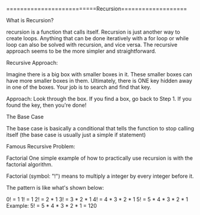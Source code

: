==========================Recursion===================

What is Recursion?

recursion is a function that calls itself. Recursion is just another way to create loops.
Anything that can be done iteratively with a for loop or while loop can also be solved with recursion, and vice versa.
The recursive approach seems to be the more simpler and straightforward.


Recursive Approach:

Imagine there is a big box with smaller boxes in it. These smaller boxes can have more smaller boxes in them. Ultimately, there is ONE key hidden away in one of the boxes. Your job is to search and find that key.

Approach:
Look through the box.
If you find a box, go back to Step 1.
If you found the key, then you're done!

The Base Case

 The base case is basically a conditional that tells the function to stop calling itself (the base case is usually just a simple if statement)

 Famous Recursive Problem: 
 
 Factorial
One simple example of how to practically use recursion is with the factorial algorithm.

Factorial (symbol: "!") means to multiply a integer by every integer before it.

The pattern is like what's shown below:

0! = 1
1! = 1
2! = 2 * 1
3! = 3 * 2 * 1
4! = 4 * 3 * 2 * 1
5! = 5 * 4 * 3 * 2 * 1
Example: 5! = 5 * 4 * 3 * 2 * 1 = 120
